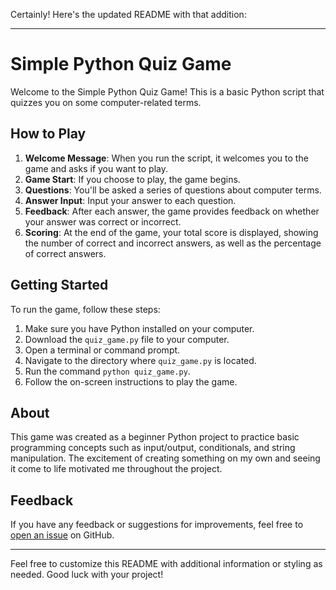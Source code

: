 Certainly! Here's the updated README with that addition:

---

# Simple Python Quiz Game

Welcome to the Simple Python Quiz Game! This is a basic Python script that quizzes you on some computer-related terms. 

## How to Play

1. **Welcome Message**: When you run the script, it welcomes you to the game and asks if you want to play.
2. **Game Start**: If you choose to play, the game begins.
3. **Questions**: You'll be asked a series of questions about computer terms.
4. **Answer Input**: Input your answer to each question.
5. **Feedback**: After each answer, the game provides feedback on whether your answer was correct or incorrect.
6. **Scoring**: At the end of the game, your total score is displayed, showing the number of correct and incorrect answers, as well as the percentage of correct answers.

## Getting Started

To run the game, follow these steps:

1. Make sure you have Python installed on your computer.
2. Download the `quiz_game.py` file to your computer.
3. Open a terminal or command prompt.
4. Navigate to the directory where `quiz_game.py` is located.
5. Run the command `python quiz_game.py`.
6. Follow the on-screen instructions to play the game.

## About

This game was created as a beginner Python project to practice basic programming concepts such as input/output, conditionals, and string manipulation. The excitement of creating something on my own and seeing it come to life motivated me throughout the project.

## Feedback

If you have any feedback or suggestions for improvements, feel free to [open an issue](link-to-issues) on GitHub.

---

Feel free to customize this README with additional information or styling as needed. Good luck with your project!
